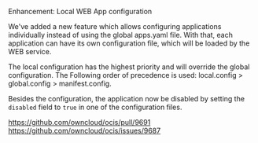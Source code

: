 Enhancement: Local WEB App configuration

We've added a new feature which allows configuring applications individually instead of using the global apps.yaml file.
With that, each application can have its own configuration file, which will be loaded by the WEB service.

The local configuration has the highest priority and will override the global configuration.
The Following order of precedence is used: local.config > global.config > manifest.config.

Besides the configuration, the application now be disabled by setting the `disabled` field to `true` in one of the configuration files.

https://github.com/owncloud/ocis/pull/9691
https://github.com/owncloud/ocis/issues/9687
